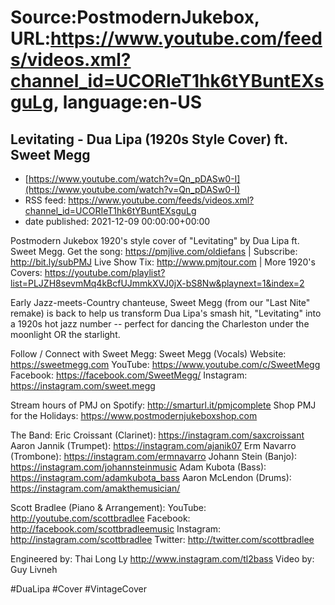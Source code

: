 # Source:PostmodernJukebox, URL:https://www.youtube.com/feeds/videos.xml?channel_id=UCORIeT1hk6tYBuntEXsguLg, language:en-US

## Levitating - Dua Lipa (1920s Style Cover) ft. Sweet Megg
 - [https://www.youtube.com/watch?v=Qn_pDASw0-I](https://www.youtube.com/watch?v=Qn_pDASw0-I)
 - RSS feed: https://www.youtube.com/feeds/videos.xml?channel_id=UCORIeT1hk6tYBuntEXsguLg
 - date published: 2021-12-09 00:00:00+00:00

Postmodern Jukebox 1920's style cover of "Levitating" by Dua Lipa ft. Sweet Megg.
Get the song: https://pmjlive.com/oldiefans | Subscribe: http://bit.ly/subPMJ
Live Show Tix:  http://www.pmjtour.com  | More 1920's Covers: https://youtube.com/playlist?list=PLJZH8sevmMq4kBcfUJmmkXVJ0jX-bS8Nw&playnext=1&index=2

Early Jazz-meets-Country chanteuse, Sweet Megg (from our "Last Nite" remake) is back to help us transform Dua Lipa's smash hit, "Levitating" into a 1920s hot jazz number -- perfect for dancing the Charleston under the moonlight OR the starlight.

Follow / Connect with Sweet Megg:
Sweet Megg (Vocals)
Website: https://sweetmegg.com
YouTube: https://www.youtube.com/c/SweetMegg
Facebook: https://facebook.com/SweetMegg/
Instagram: https://instagram.com/sweet.megg

Stream hours of PMJ on Spotify: http://smarturl.it/pmjcomplete
Shop PMJ for the Holidays: https://www.postmodernjukeboxshop.com

The Band:
Eric Croissant (Clarinet): https://instagram.com/saxcroissant
Aaron Jannik (Trumpet): https://instagram.com/ajanik07
Erm Navarro (Trombone): https://instagram.com/ermnavarro
Johann Stein (Banjo): https://instagram.com/johannsteinmusic
Adam Kubota (Bass): https://instagram.com/adamkubota_bass
Aaron McLendon (Drums): https://instagram.com/amakthemusician/

Scott Bradlee (Piano & Arrangement):
YouTube: http://youtube.com/scottbradlee
Facebook: http://facebook.com/scottbradleemusic
Instagram: http://instagram.com/scottbradlee
Twitter: http://twitter.com/scottbradlee

Engineered by: Thai Long Ly http://www.instagram.com/tl2bass 
Video by: Guy Livneh

#DuaLipa #Cover #VintageCover

